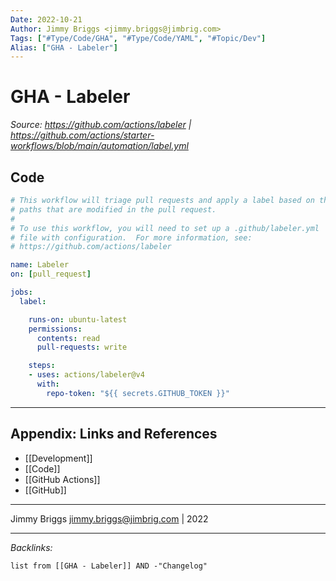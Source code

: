 ```yaml
---
Date: 2022-10-21
Author: Jimmy Briggs <jimmy.briggs@jimbrig.com>
Tags: ["#Type/Code/GHA", "#Type/Code/YAML", "#Topic/Dev"]
Alias: ["GHA - Labeler"]
---
```


# GHA - Labeler

*Source: https://github.com/actions/labeler | https://github.com/actions/starter-workflows/blob/main/automation/label.yml*

## Code

```yaml
# This workflow will triage pull requests and apply a label based on the
# paths that are modified in the pull request.
#
# To use this workflow, you will need to set up a .github/labeler.yml
# file with configuration.  For more information, see:
# https://github.com/actions/labeler

name: Labeler
on: [pull_request]

jobs:
  label:

    runs-on: ubuntu-latest
    permissions:
      contents: read
      pull-requests: write

    steps:
    - uses: actions/labeler@v4
      with:
        repo-token: "${{ secrets.GITHUB_TOKEN }}"
```


***

## Appendix: Links and References

- [[Development]]
- [[Code]]
- [[GitHub Actions]]
- [[GitHub]]

***

Jimmy Briggs <jimmy.briggs@jimbrig.com> | 2022

***

*Backlinks:*

```dataview
list from [[GHA - Labeler]] AND -"Changelog"
```